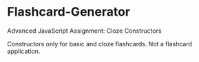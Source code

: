 # Flashcard-Generator
Advanced JavaScript Assignment: Cloze Constructors

Constructors only for basic and cloze flashcards. Not a flashcard application.
